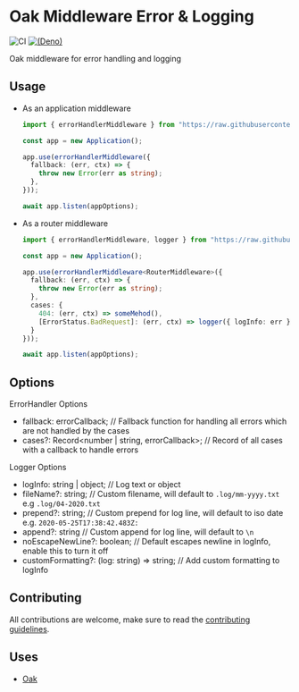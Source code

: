 # Oak Middleware Error & Logging

![CI](https://github.com/halvardssm/oak-middleware-error-logger/workflows/CI/badge.svg)
[![(Deno)](https://img.shields.io/badge/deno-1.0.2-green.svg)](https://deno.land)

Oak middleware for error handling and logging

## Usage

* As an application middleware

  ```ts
  import { errorHandlerMiddleware } from "https://raw.githubusercontent.com/halvardssm/oak-middleware-error-logger/master/mod.ts"
  
  const app = new Application();
  
  app.use(errorHandlerMiddleware({
    fallback: (err, ctx) => {
      throw new Error(err as string);
    },
  }));
  
  await app.listen(appOptions);
  ```

* As a router middleware

  ```ts
  import { errorHandlerMiddleware, logger } from "https://raw.githubusercontent.com/halvardssm/oak-middleware-error-logger/master/mod.ts"
  
  const app = new Application();
  
  app.use(errorHandlerMiddleware<RouterMiddleware>({
    fallback: (err, ctx) => {
      throw new Error(err as string);
    },
    cases: {
      404: (err, ctx) => someMehod(),
      [ErrorStatus.BadRequest]: (err, ctx) => logger({ logInfo: err })
    }
  }));
  
  await app.listen(appOptions);
  ```

## Options

ErrorHandler Options

* fallback: errorCallback; // Fallback function for handling all errors which are not handled by the cases
* cases?: Record<number | string, errorCallback>; // Record of all cases with a callback to handle errors

Logger Options

* logInfo: string | object; // Log text or object
* fileName?: string; // Custom filename, will default to `.log/mm-yyyy.txt` e.g `.log/04-2020.txt`
* prepend?: string; // Custom prepend for log line, will default to iso date e.g. `2020-05-25T17:38:42.483Z: `
* append?: string // Custom append for log line, will default to `\n`
* noEscapeNewLine?: boolean; // Default escapes newline in logInfo, enable this to turn it off
* customFormatting?: (log: string) => string; // Add custom formatting to logInfo

## Contributing

All contributions are welcome, make sure to read the [contributing guidelines](./.github/CONTRIBUTING.md).

## Uses

* [Oak](https://deno.land/x/oak/)
